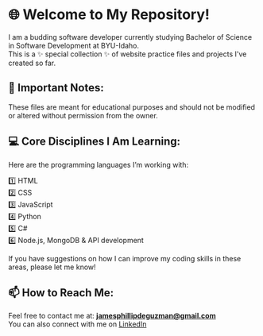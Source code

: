 # 🌐 Welcome to My Repository!

I am a budding software developer currently studying Bachelor of Science in Software Development at BYU-Idaho.  
This is a ✨ special collection ✨ of website practice files and projects I've created so far.

## 📂 Important Notes:
These files are meant for educational purposes and should not be modified or altered without permission from the owner.

## 💻 Core Disciplines I Am Learning:
Here are the programming languages I’m working with:

1️⃣ HTML  
2️⃣ CSS  
3️⃣ JavaScript  
4️⃣ Python  
5️⃣ C#  
6️⃣ Node.js, MongoDB & API development

If you have suggestions on how I can improve my coding skills in these areas, please let me know!

## 📫 How to Reach Me:
Feel free to contact me at: **jamesphillipdeguzman@gmail.com**  
You can also connect with me on [LinkedIn](https://www.linkedin.com/)
